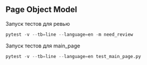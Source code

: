 ## Page Object Model

Запуск тестов для ревью
```python
pytest -v --tb=line --language=en -m need_review
```
Запуск тестов для main_page
```python
pytest -v --tb=line --language=en test_main_page.py
```
